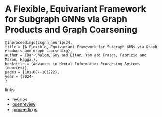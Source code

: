 # A Flexible, Equivariant Framework for Subgraph GNNs via Graph Products and Graph Coarsening

```
@inproceedings{csgnn_neurips24,
title = {A Flexible, Equivariant Framework for Subgraph GNNs via Graph Products and Graph Coarsening},
author = {Bar-Shalom, Guy and Eitan, Yam and Frasca, Fabrizio and Maron, Haggai},
booktitle = {Advances in Neural Information Processing Systems (NeurIPS)},
pages = {101168--101222},
year = {2024}
}
```

links
- [neurips](https://nips.cc/Conferences/2024/Schedule?showEvent=96301)
- [openreview](https://openreview.net/forum?id=9cFyqhjEHC)
- [proceedings](https://papers.nips.cc//paper_files/paper/2024/hash/b739d7ae14c0dd4c7619476f3f80ec98-Abstract-Conference.html)
